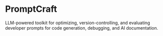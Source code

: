 # PromptCraft
LLM-powered toolkit for optimizing, version-controlling, and evaluating developer prompts for code generation, debugging, and AI documentation.
